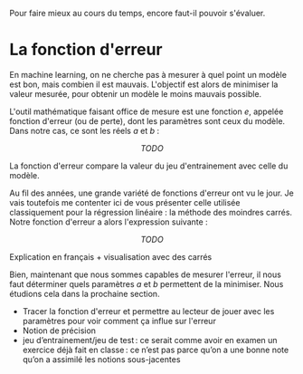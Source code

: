 Pour faire mieux au cours du temps, encore faut-il pouvoir s'évaluer.

# La fonction d'erreur

En machine learning, on ne cherche pas à mesurer à quel point un modèle est bon, mais combien il est mauvais. L'objectif est alors de minimiser la valeur mesurée, pour obtenir un modèle le moins mauvais possible.

L'outil mathématique faisant office de mesure est une fonction $e$, appelée fonction d'erreur (ou de perte), dont les paramètres sont ceux du modèle. Dans notre cas, ce sont les réels $a$ et $b$ :

$$
TODO
$$

La fonction d'erreur compare la valeur du jeu d'entrainement avec celle du modèle. 

Au fil des années, une grande variété de fonctions d'erreur ont vu le jour. Je vais toutefois me contenter ici de vous présenter celle utilisée classiquement pour la régression linéaire : la méthode des moindres carrés. Notre fonction d'erreur a alors l'expression suivante :

$$
TODO
$$

Explication en français + visualisation avec des carrés

Bien, maintenant que nous sommes capables de mesurer l'erreur, il nous faut déterminer quels paramètres $a$ et $b$ permettent de la minimiser. Nous étudions cela dans la prochaine section.

* Tracer la fonction d'erreur et permettre au lecteur de jouer avec les paramètres pour voir comment ça influe sur l'erreur
* Notion de précision
* jeu d’entrainement/jeu de test : ce serait comme avoir en examen un exercice déjà fait en classe : ce n’est pas parce qu’on a une bonne note qu’on a assimilé les notions sous-jacentes